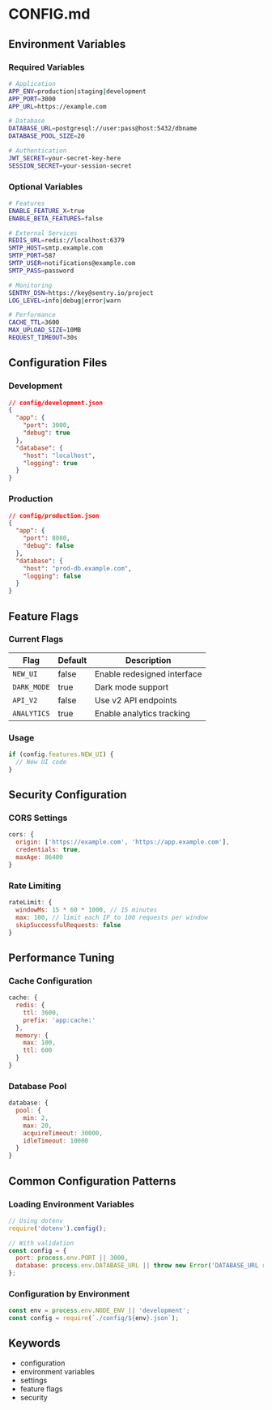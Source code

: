 # CONFIG.md

## Environment Variables

### Required Variables
```bash
# Application
APP_ENV=production|staging|development
APP_PORT=3000
APP_URL=https://example.com

# Database
DATABASE_URL=postgresql://user:pass@host:5432/dbname
DATABASE_POOL_SIZE=20

# Authentication
JWT_SECRET=your-secret-key-here
SESSION_SECRET=your-session-secret
```

### Optional Variables
```bash
# Features
ENABLE_FEATURE_X=true
ENABLE_BETA_FEATURES=false

# External Services
REDIS_URL=redis://localhost:6379
SMTP_HOST=smtp.example.com
SMTP_PORT=587
SMTP_USER=notifications@example.com
SMTP_PASS=password

# Monitoring
SENTRY_DSN=https://key@sentry.io/project
LOG_LEVEL=info|debug|error|warn

# Performance
CACHE_TTL=3600
MAX_UPLOAD_SIZE=10MB
REQUEST_TIMEOUT=30s
```

## Configuration Files

### Development
```json
// config/development.json
{
  "app": {
    "port": 3000,
    "debug": true
  },
  "database": {
    "host": "localhost",
    "logging": true
  }
}
```

### Production
```json
// config/production.json
{
  "app": {
    "port": 8080,
    "debug": false
  },
  "database": {
    "host": "prod-db.example.com",
    "logging": false
  }
}
```

## Feature Flags

### Current Flags
| Flag | Default | Description |
|------|---------|-------------|
| `NEW_UI` | false | Enable redesigned interface |
| `DARK_MODE` | true | Dark mode support |
| `API_V2` | false | Use v2 API endpoints |
| `ANALYTICS` | true | Enable analytics tracking |

### Usage
```javascript
if (config.features.NEW_UI) {
  // New UI code
}
```

## Security Configuration

### CORS Settings
```javascript
cors: {
  origin: ['https://example.com', 'https://app.example.com'],
  credentials: true,
  maxAge: 86400
}
```

### Rate Limiting
```javascript
rateLimit: {
  windowMs: 15 * 60 * 1000, // 15 minutes
  max: 100, // limit each IP to 100 requests per window
  skipSuccessfulRequests: false
}
```

## Performance Tuning

### Cache Configuration
```javascript
cache: {
  redis: {
    ttl: 3600,
    prefix: 'app:cache:'
  },
  memory: {
    max: 100,
    ttl: 600
  }
}
```

### Database Pool
```javascript
database: {
  pool: {
    min: 2,
    max: 20,
    acquireTimeout: 30000,
    idleTimeout: 10000
  }
}
```

## Common Configuration Patterns

### Loading Environment Variables
```javascript
// Using dotenv
require('dotenv').config();

// With validation
const config = {
  port: process.env.PORT || 3000,
  database: process.env.DATABASE_URL || throw new Error('DATABASE_URL required')
};
```

### Configuration by Environment
```javascript
const env = process.env.NODE_ENV || 'development';
const config = require(`./config/${env}.json`);
```

## Keywords <!-- #keywords -->
- configuration
- environment variables
- settings
- feature flags
- security